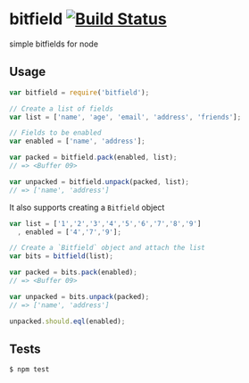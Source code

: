 bitfield [![Build Status](https://travis-ci.org/CamShaft/bitfield.png)](https://travis-ci.org/CamShaft/bitfield)
========

simple bitfields for node

Usage
-----

```js
var bitfield = require('bitfield');

// Create a list of fields
var list = ['name', 'age', 'email', 'address', 'friends'];

// Fields to be enabled
var enabled = ['name', 'address'];

var packed = bitfield.pack(enabled, list);
// => <Buffer 09>

var unpacked = bitfield.unpack(packed, list);
// => ['name', 'address']
```

It also supports creating a `Bitfield` object

```js
var list = ['1','2','3','4','5','6','7','8','9']
  , enabled = ['4','7','9'];

// Create a `Bitfield` object and attach the list
var bits = bitfield(list);

var packed = bits.pack(enabled);
// => <Buffer 09>

var unpacked = bits.unpack(packed);
// => ['name', 'address']

unpacked.should.eql(enabled);
```

Tests
-----

```sh
$ npm test
```
